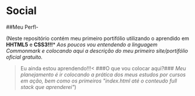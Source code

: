 # Social
##Meu Perfl-

(Neste repositório contém meu primeiro portifólio utilizando o aprendido em **HHTML5** e **CSS3!!!***
*Aos poucos vou entendendo a linguagem Commonmark e colocando aqui a descrição do meu primeiro site/portifólio oficial gratuito.*
> Eu ainda estou aprendendo!!!<
###O que vou colocar aqui?###
*Meu planejamento é ir colocando a prática dos meus estudos por cursos em ação, bem como os primeiros "index.html até o conteudo full stack que aprenderei"*)

